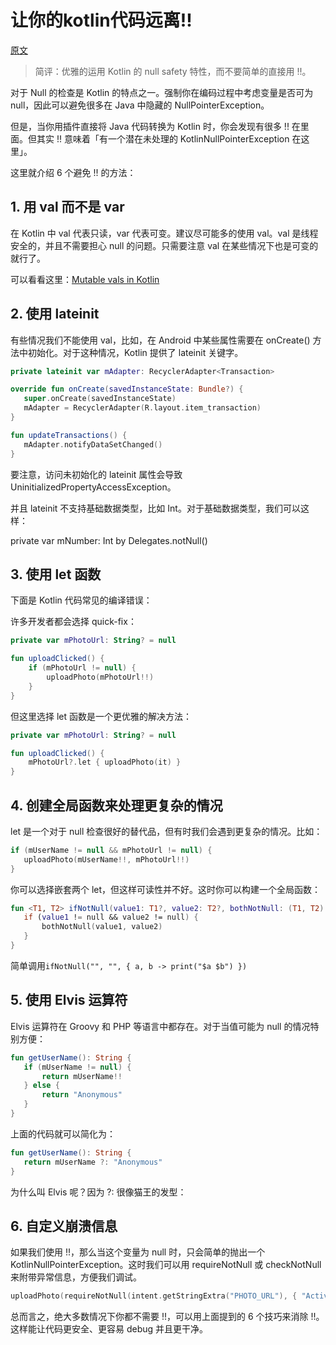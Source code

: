 # 让你的kotlin代码远离!!

[原文](https://zhuanlan.zhihu.com/p/27285806)

> 简评：优雅的运用 Kotlin 的 null safety 特性，而不要简单的直接用 !!。

对于 Null 的检查是 Kotlin 的特点之一。强制你在编码过程中考虑变量是否可为 null，因此可以避免很多在 Java 中隐藏的 NullPointerException。

但是，当你用插件直接将 Java 代码转换为 Kotlin 时，你会发现有很多 !! 在里面。但其实 !! 意味着「有一个潜在未处理的 KotlinNullPointerException 在这里」。

这里就介绍 6 个避免 !! 的方法：

## 1. 用 val 而不是 var

在 Kotlin 中 val 代表只读，var 代表可变。建议尽可能多的使用 val。val 是线程安全的，并且不需要担心 null 的问题。只需要注意 val 在某些情况下也是可变的就行了。

可以看看这里：[Mutable vals in Kotlin](http://link.zhihu.com/?target=http%3A//blog.danlew.net/2017/05/30/mutable-vals-in-kotlin/)
## 2. 使用 lateinit

有些情况我们不能使用 val，比如，在 Android 中某些属性需要在 onCreate() 方法中初始化。对于这种情况，Kotlin 提供了 lateinit 关键字。
```kotlin
private lateinit var mAdapter: RecyclerAdapter<Transaction>

override fun onCreate(savedInstanceState: Bundle?) {
   super.onCreate(savedInstanceState)
   mAdapter = RecyclerAdapter(R.layout.item_transaction)
}

fun updateTransactions() {
   mAdapter.notifyDataSetChanged()
}
```
要注意，访问未初始化的 lateinit 属性会导致 UninitializedPropertyAccessException。

并且 lateinit 不支持基础数据类型，比如 Int。对于基础数据类型，我们可以这样：

private var mNumber: Int by Delegates.notNull<Int>()

## 3. 使用 let 函数

下面是 Kotlin 代码常见的编译错误：


许多开发者都会选择 quick-fix：
```Kotlin
private var mPhotoUrl: String? = null

fun uploadClicked() {
    if (mPhotoUrl != null) {
        uploadPhoto(mPhotoUrl!!)
    }
}
```
但这里选择 let 函数是一个更优雅的解决方法：
```kotlin
private var mPhotoUrl: String? = null

fun uploadClicked() {
    mPhotoUrl?.let { uploadPhoto(it) }
}
```
## 4. 创建全局函数来处理更复杂的情况

let 是一个对于 null 检查很好的替代品，但有时我们会遇到更复杂的情况。比如：
```kotlin
if (mUserName != null && mPhotoUrl != null) {
   uploadPhoto(mUserName!!, mPhotoUrl!!)
}
```
你可以选择嵌套两个 let，但这样可读性并不好。这时你可以构建一个全局函数：
```kotlin
fun <T1, T2> ifNotNull(value1: T1?, value2: T2?, bothNotNull: (T1, T2) -> (Unit)) {
   if (value1 != null && value2 != null) {
       bothNotNull(value1, value2)
   }
}
```

简单调用`ifNotNull("", "", { a, b -> print("$a $b") })`

## 5. 使用 Elvis 运算符

Elvis 运算符在 Groovy 和 PHP 等语言中都存在。对于当值可能为 null 的情况特别方便：
```kotlin
fun getUserName(): String {
   if (mUserName != null) {
       return mUserName!!
   } else {
       return "Anonymous"
   }
}
```
上面的代码就可以简化为：
```kotlin
fun getUserName(): String {
   return mUserName ?: "Anonymous"
}
```
为什么叫 Elvis 呢？因为 ?: 很像猫王的发型：

## 6. 自定义崩溃信息

如果我们使用 !!，那么当这个变量为 null 时，只会简单的抛出一个 KotlinNullPointerException。这时我们可以用 requireNotNull 或 checkNotNull 来附带异常信息，方便我们调试。
```kotlin
uploadPhoto(requireNotNull(intent.getStringExtra("PHOTO_URL"), { "Activity parameter 'PHOTO_URL' is missing" }))
```
总而言之，绝大多数情况下你都不需要 !!，可以用上面提到的 6 个技巧来消除 !!。这样能让代码更安全、更容易 debug 并且更干净。
